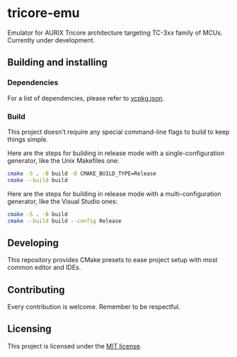 # tricore-emu

Emulator for AURIX Tricore architecture targeting TC-3xx family of MCUs.
Currently under development.

## Building and installing

### Dependencies

For a list of dependencies, please refer to [vcpkg.json](vcpkg.json).

### Build

This project doesn't require any special command-line flags to build to keep
things simple.

Here are the steps for building in release mode with a single-configuration
generator, like the Unix Makefiles one:

```sh
cmake -S . -B build -D CMAKE_BUILD_TYPE=Release
cmake --build build
```

Here are the steps for building in release mode with a multi-configuration
generator, like the Visual Studio ones:

```sh
cmake -S . -B build
cmake --build build --config Release
```

## Developing

This repository provides CMake presets to ease project setup with most common
editor and IDEs.

## Contributing

Every contribution is welcome. Remember to be respectful.

## Licensing

This project is licensed under the [MIT license](./COPYING).
